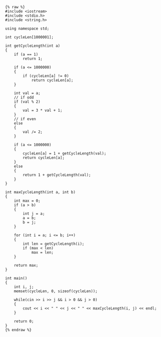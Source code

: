     {% raw %}
    #include <iostream>
    #include <stdio.h>
    #include <string.h>
    
    using namespace std;
    
    int cycleLen[1000001];
    
    int getCycleLength(int a)
    {
    	if (a == 1)
    		return 1;
    
    	if (a <= 1000000)
    	{
    		if (cycleLen[a] != 0)
    			return cycleLen[a];
    	}
    
    	int val = a;
    	// if odd
    	if (val % 2)
    	{
    		val = 3 * val + 1;
    	}
    	// if even
    	else
    	{
    		val /= 2;
    	}
    		
    	if (a <= 1000000)
    	{
    		cycleLen[a] = 1 + getCycleLength(val);
    		return cycleLen[a]; 
    	}
    	else
    	{
    		return 1 + getCycleLength(val);
    	}
    }
    
    int maxCycleLength(int a, int b)
    {
    	int max = 0;
    	if (a > b)
    	{
    		int j = a;
    		a = b;
    		b = j;
    	}
    
    	for (int i = a; i <= b; i++)
    	{
    		int len = getCycleLength(i);
    		if (max < len)				
    			max = len;
    	}
    			
    	return max;
    }
    
    int main()
    {
    	int i, j;
    	memset(cycleLen, 0, sizeof(cycleLen));
    
    	while(cin >> i >> j && i > 0 && j > 0)
    	{
    		cout << i << " " << j << " " << maxCycleLength(i, j) << endl;
    	}
    
    	return 0;
    }
    {% endraw %}

